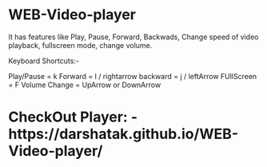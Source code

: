 # WEB-Video-player
It has features like Play, Pause, Forward, Backwads, Change speed of video playback, fullscreen mode, change volume.


Keyboard Shortcuts:-

Play/Pause = k
Forward = l / rightarrow
backward = j / leftArrow
FUllScreen = F
Volume Change = UpArrow or DownArrow


<h1> CheckOut Player: - https://darshatak.github.io/WEB-Video-player/</h1>
